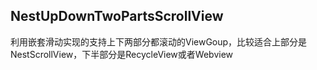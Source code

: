 ## NestUpDownTwoPartsScrollView

利用嵌套滑动实现的支持上下两部分都滚动的ViewGoup，比较适合上部分是NestScrollView，下半部分是RecycleView或者Webview



